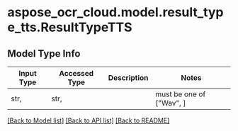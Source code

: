 # aspose_ocr_cloud.model.result_type_tts.ResultTypeTTS

## Model Type Info
Input Type | Accessed Type | Description | Notes
------------ | ------------- | ------------- | -------------
str,  | str,  |  | must be one of ["Wav", ] 

[[Back to Model list]](../../README.md#documentation-for-models) [[Back to API list]](../../README.md#documentation-for-api-endpoints) [[Back to README]](../../README.md)

